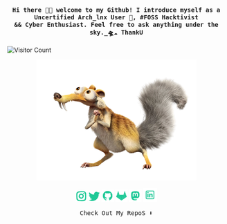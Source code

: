 
<h4 align="center"><samp> Hi there 👋🏼  welcome to my Github! I introduce myself as a Uncertified Arch_lnx User 👾, #FOSS Hacktivist <br>&& Cyber Enthusiast. Feel free to ask anything under the sky._🛸☁️ ThankU</samp></h4>

 ![Visitor Count](https://profile-counter.glitch.me/{ayushi7rawat}/count.svg)
<p align="center">
  <img width="370" src="assets/pe.png">
</p>


<p align="center">
<a href= "https://instagram.com/albinxshiby" target="_blank"><img width="26" src="assets/instagram.png"/></a>
<a href= "https://twitter.com/albinxshiby"><img width="26" src="assets/twitter.png"/></a>
<a href= "https://github.com/albinxshiby"><img width="28" src="assets/github.png"/></a>
  <a href= "https://gitlab.com/albinxshiby"><img width="28" src="assets/gitlab.png"/></a>
<a href= "https://mastodon.social/@albinxshiby"><img width="28" src="assets/mastodon.png"/></a>
  <a href= "https://in.linkedin.com/albinxshiby"><img width="32" src="assets/linkedin.png"/></a>
</p>

<p align="center"><samp>
Check Out My RepoS ⬇️  
  </samp>
</p>

